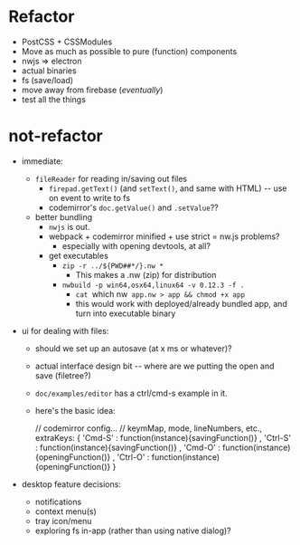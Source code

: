 # Refactor
* PostCSS + CSSModules
* Move as much as possible to pure (function) components
* nwjs => electron
* actual binaries
* fs (save/load)
* move away from firebase (_eventually_)
* test all the things

# not-refactor

* immediate:
  * `fileReader` for reading in/saving out files
    * `firepad.getText()` (and `setText()`, and same with HTML) -- use on event to write to fs
    * codemirror's `doc.getValue()` and `.setValue`??
  * better bundling
    * `nwjs` is out.
    * webpack +  codemirror minified + use strict = nw.js problems?
      * especially with opening devtools, at all?
    * get executables
      * `zip -r ../${PWD##*/}.nw *`
        * This makes a .nw (zip) for distribution
      * `nwbuild -p win64,osx64,linux64 -v 0.12.3 -f .`
        * `cat `which nw` app.nw > app && chmod +x app`
        * this would work with deployed/already bundled app, and turn into executable binary

* ui for dealing with files:
  * should we set up an autosave (at x ms or whatever)?
  * actual interface design bit -- where are we putting the open and save (filetree?)
  * `doc/examples/editor` has a ctrl/cmd-s example in it.
  * here's the basic idea:

    // codemirror config...
    // keymMap, mode, lineNumbers, etc.,
    extraKeys: {
      'Cmd-S'  : function(instance){savingFunction()}
    , 'Ctrl-S' : function(instance){savingFunction()}
    , 'Cmd-O'  : function(instance){openingFunction()}
    , 'Ctrl-O' : function(instance){openingFunction()}
    }

* desktop feature decisions:
  * notifications
  * context menu(s)
  * tray icon/menu
  * exploring fs in-app (rather than using native dialog)?
